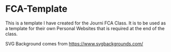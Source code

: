 # FCA-Template

This is a template I have created for the Journi FCA Class. It is to be used as a template for their own Personal Websites that is required at the end of the class.

SVG Background comes from https://www.svgbackgrounds.com/

